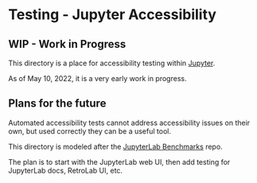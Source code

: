 # Testing - Jupyter Accessibility

## WIP - Work in Progress

This directory is a place for accessibility testing within
[Jupyter](https://jupyter.org).

As of May 10, 2022, it is a very early work in progress.

## Plans for the future

Automated accessibility tests cannot address accessibility issues on their own,
but used correctly they can be a useful tool.

This directory is modeled after the [JupyterLab
Benchmarks](https://github.com/jupyterlab/benchmarks/) repo.

The plan is to start with the JupyterLab web UI, then add testing for JupyterLab
docs, RetroLab UI, etc.
